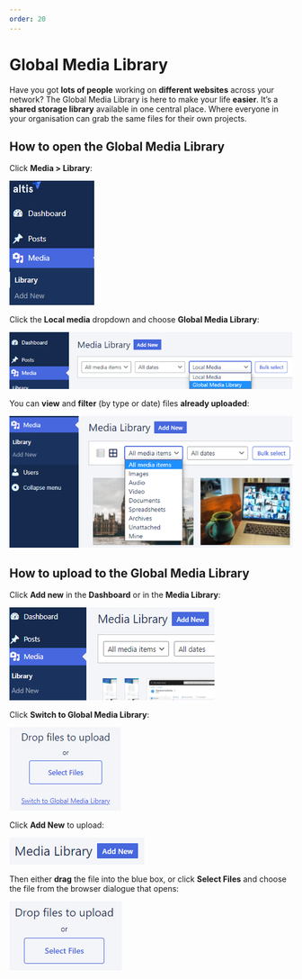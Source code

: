 ```yaml
---
order: 20
---
```


# Global Media Library

Have you got **lots of people** working on **different websites** across your network? The Global Media Library is here to make your
life **easier**. It’s a **shared storage library** available in one central place. Where everyone in your organisation can grab the
same files for their own projects.

## How to open the Global Media Library

Click **Media > Library**:

![Screenshot of media library menu](../assets/global-media-library-image6.png)

Click the **Local media** dropdown and choose **Global Media Library**:

![Screenshot of the Local/Global library dropdown ](../assets/global-media-library-image1.png)

You can **view** and **filter** (by type or date) files **already uploaded**:

![Screenshot of the media type filter](../assets/global-media-library-image7.png)

## How to upload to the Global Media Library

Click **Add new** in the **Dashboard** or in the **Media Library**:

![Screenshot of the Add new button](../assets/global-media-library-image4.png)

Click **Switch to Global Media Library**:

![Screenshot of the switch to global media library link](../assets/global-media-library-image3.png)

Click **Add New** to upload:

![Screenshot of the add new button](../assets/global-media-library-image2.png)

Then either **drag** the file into the blue box, or click **Select Files** and choose the file from the browser dialogue that opens:

![Screenshot of drag area and select files button](../assets/global-media-library-image5.png)
